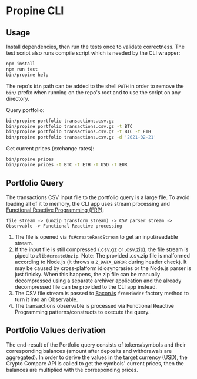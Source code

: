 # Propine CLI

## Usage

Install dependencies, then run the tests once to validate correctness. The test script also runs compile script which is needed by the CLI wrapper:

```sh
npm install
npm run test
bin/propine help
```

The repo's `bin` path can be added to the shell `PATH` in order to remove the `bin/` prefix when running on the repo's root and to use the script on any directory.

Query portfolio:

```sh
bin/propine portfolio transactions.csv.gz
bin/propine portfolio transactions.csv.gz -t BTC
bin/propine portfolio transactions.csv.gz -t BTC -t ETH
bin/propine portfolio transactions.csv.gz -d '2021-02-21'
```

Get current prices (exchange rates):

```sh
bin/propine prices
bin/propine prices -t BTC -t ETH -T USD -T EUR
```

## Portfolio Query

The transactions CSV input file to the portfolio query is a large file. To avoid loading all of it to memory, the CLI app uses stream processing and [Functional Reactive Programming (FRP)](https://en.wikipedia.org/wiki/Functional_reactive_programming):

```
file stream -> (unzip transform stream) -> CSV parser stream -> Observable -> Functional Reactive processing
```

1. The file is opened via `fs#createReadStream` to get an input/readable stream.
1. If the input file is still compressed (.csv.gz or .csv.zip), the file stream is piped to `zlib#createUnzip`. Note: The provided .csv.zip file is malformed according to Node.js (it throws a `Z_DATA_ERROR` during header check). It may be caused by cross-platform idiosyncrasies or the Node.js parser is just finicky. When this happens, the zip file can be manually decompressed using a separate archiver application and the already decompressed file can be provided to the CLI app instead.
1. The CSV file stream is passed to [Bacon.js](https://baconjs.github.io/api3/index.html) `fromBinder` factory method to turn it into an Observable.
1. The transactions observable is processed via Functional Reactive Programming patterns/constructs to execute the query.

## Portfolio Values derivation

The end-result of the Portfolio query consists of tokens/symbols and their corresponding balances (amount after deposits and withdrawals are aggregated). In order to derive the values in the target currency (USD), the Crypto Compare API is called to get the symbols' current prices, then the balances are multiplied with the corresponding prices.
